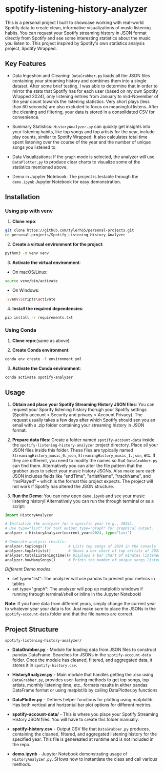 # spotify-listening-history-analyzer

This is a personal project I built to showcase working with real-world Spotify data to create clean, informative visualizations of muslc listening habits. You can request your Spotify streaming history in JSON format directly from Spotify and see some interesting statistics about the music you listen to. This project inspired by Spotify's own statistics analysis project, Spotify Wrapped.

## Key Features

- Data Ingestion and Cleaning: `DataGrabber.py` loads all the JSON files containing your streaming history and combines them into a single dataset. After some brief testing, I was able to determine that in order to mirror the stats that Spotify has for each user (based on my own Spotify Wrapped 2024), only listening entries from January to mid-November of the year count towards the listening statistics. Very short plays (less than 60 seconds) are also excluded to focus on meaningful listens. After the cleaning and filtering, your data is stored in a consolidated CSV for convenience.

- Summary Statistics: `HistoryAnalyzer.py` can quickly get insights into your listening habits, like top songs and top artists for the year, include play counts, similar to Spotify Wrapped. It also calculates total time spent listening over the course of the year and the number of unique songs you listened to.

- Data Visualizations: If the `graph` mode is selected, the analyzer will use `DataPlotter.py` to produce clear charts to visualize some of the statistics mentioned above. 

- Demo in Jupyter Notebook: The project is testable through the `demo.ipynb` Jupyter Notebook for easy demonstration.

## Installation

### Using pip with venv

1. **Clone repo**:
```bash
git clone https://github.com/tylerho5/personal-projects.git
cd personal-projects/Spotify_Listening_History_Analyzer
```

2. **Create a virtual environment for the project**:

```bash
python3 -m venv venv
```

3. **Activate the virtual environment**:
- On macOS/Linux:
```bash
source venv/bin/activate
```

- On Windows:
```bash
.\venv\Scripts\activate
```

4. **Install the required dependencies**:
```bash
pip install -r requirements.txt
```

### Using Conda
1. **Clone repo**:(same as above)

2. **Create Conda environment**:
```bash
conda env create -f environment.yml
```

3. **Activate the Conda environment**:
```bash
conda activate spotify-analyzer
```

## Usage
1. **Obtain and place your Spotify Streaming History JSON files**:
You can request your Sporify listening history thorugh your Spotify settings (Spotify account > Security and privacy > Account Privacy). The request usually takes a few days after which Spotify should sen you an email with a .zip folder containing your streaming history in JSON format. 

2. **Prepare data files**:
Create a folder named `spotify-account-data` inside the `spotify-listening-history-analyzer` project directory. Place all your JSON files inside this folder. These files are typically named `StreamingHistory_music_0.json`, `StreamingHistory_music_1.json`, etc. If they are different, you need to modify the names so that `DataGrabber.py` can find them. Alternatively you can alter the file pattern that the grabber uses to select your music history JSONs. Also make sure each JSON includes fields like "endTime", "artistName", "trackName", and "msPlayed" – which is the format this project expects. The project will not work if Spotify has altered the JSON structure.

3. **Run the Demo**:
You can now open `demo.ipynb` and see your music listening history! Alternatively you can run the through terminal or as a script:

```python
import HistoryAnalyzer

# Initialize the analyzer for a specific year (e.g., 2024). 
# Use type="list" for text output type="graph" for graphical output.
analyzer = HistoryAnalyzer(current_year=2024, type="list")

# Generate analysis results:
analyzer.topSongs()          # Lists top songs of 2024 in the console
analyzer.topArtists()        # Shows a bar chart of top artists of 2024
analyzer.totalListeningTime()# Displays a bar chart of minutes listened per month in 2024
analyzer.howManySongs()      # Prints the number of unique songs listened in 2024
```

*Different Demo modes*:
- set type="list": The analyzer will use pandas to present your metrics in tables
- set type="graph": The analyzer will pop up matplotlib windows if running through terminal/shell or inline in the Jupyter Notebookl

**Note**: If you have data from different years, simply change the current year to whatever year your data is for. Just make sure to place the JSONs in the `spotify-account-data` folder and that the file names are correct.

## Project Structure

`spotify-listening-history-analyzer/`

- **DataGrabber.py** - Module for loading data from JSON files to construct pandas DataFrame. Searches for JSONs in the `spotify-account-data` folder. Once the module has cleaned, filtered, and aggregated data, it stores it in `spotify-history.csv`.

- **HistoryAnalyzer.py** - Main module that handles getting the .csv using `DataGrabber.py`, provides user-facing methods to get top songs, top artists, monthly listening time, etc., formats results in either pandas DataFrame format or using matplotlib by calling DataPlotter.py functions

- **DataPlotter.py** - Defines helper functions for plotting using matplotlib. Has both vertical and horizontal bar plot options for different metrics.

- **spotify-account-data/** - This is where you place your Spotify Streaming History JSON files. You will have to create this folder manually.

- **spotify-history.csv** - Output CSV file that `DataGrabber.py` produces, containing the cleaned, filtered, and aggregated listening history for the specified year. This file is genereated at runtime and is not included in the repo.

- **demo.ipynb** - Jupyter Notebook demonstrating usage of `HistoryAnalyzer.py`. SHows how to instantiate the class and call various methods.
